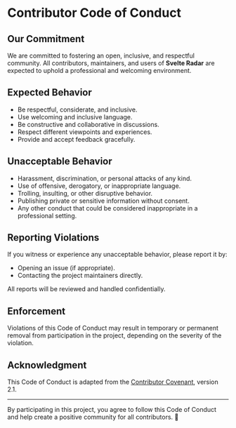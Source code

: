 # Contributor Code of Conduct

## Our Commitment
We are committed to fostering an open, inclusive, and respectful community. All contributors, maintainers, and users of **Svelte Radar** are expected to uphold a professional and welcoming environment.

## Expected Behavior
- Be respectful, considerate, and inclusive.  
- Use welcoming and inclusive language.  
- Be constructive and collaborative in discussions.  
- Respect different viewpoints and experiences.  
- Provide and accept feedback gracefully.  

## Unacceptable Behavior
- Harassment, discrimination, or personal attacks of any kind.  
- Use of offensive, derogatory, or inappropriate language.  
- Trolling, insulting, or other disruptive behavior.  
- Publishing private or sensitive information without consent.  
- Any other conduct that could be considered inappropriate in a professional setting.  

## Reporting Violations
If you witness or experience any unacceptable behavior, please report it by:  
- Opening an issue (if appropriate).  
- Contacting the project maintainers directly.  

All reports will be reviewed and handled confidentially.  

## Enforcement
Violations of this Code of Conduct may result in temporary or permanent removal from participation in the project, depending on the severity of the violation.  

## Acknowledgment
This Code of Conduct is adapted from the [Contributor Covenant](https://www.contributor-covenant.org), version 2.1.  

---

By participating in this project, you agree to follow this Code of Conduct and help create a positive community for all contributors. 🚀
